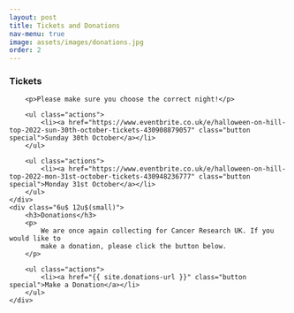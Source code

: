 ```yaml
---
layout: post
title: Tickets and Donations
nav-menu: true
image: assets/images/donations.jpg
order: 2
---
```

<div class="row">
	<div class="6u 12u$(small)">
		<h3>Tickets</h3>

        <p>Please make sure you choose the correct night!</p>

        <ul class="actions">
            <li><a href="https://www.eventbrite.co.uk/e/halloween-on-hill-top-2022-sun-30th-october-tickets-430908879057" class="button special">Sunday 30th October</a></li>
        </ul>
        
        <ul class="actions">
            <li><a href="https://www.eventbrite.co.uk/e/halloween-on-hill-top-2022-mon-31st-october-tickets-430948236777" class="button special">Monday 31st October</a></li>
        </ul>
	</div>
	<div class="6u$ 12u$(small)">
		<h3>Donations</h3>
		<p>
            We are once again collecting for Cancer Research UK. If you would like to
            make a donation, please click the button below.
        </p>

        <ul class="actions">
            <li><a href="{{ site.donations-url }}" class="button special">Make a Donation</a></li>
        </ul>
	</div>
</div>

